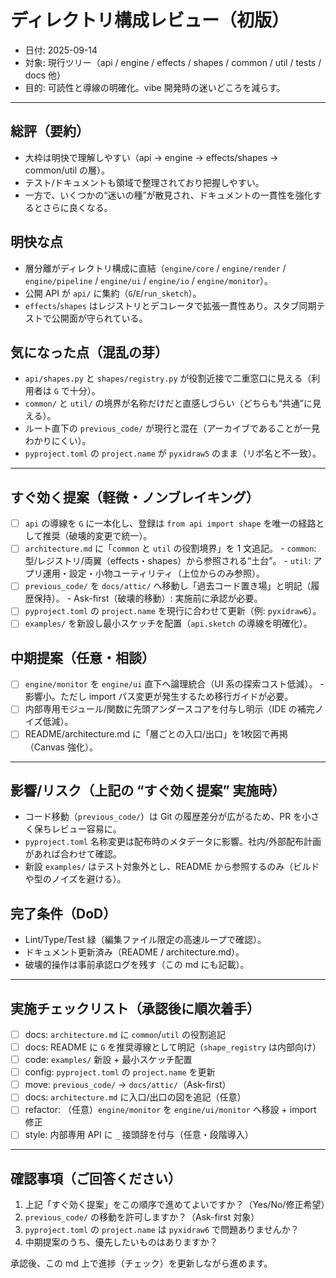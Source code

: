 # ディレクトリ構成レビュー（初版）

- 日付: 2025-09-14
- 対象: 現行ツリー（api / engine / effects / shapes / common / util / tests / docs 他）
- 目的: 可読性と導線の明確化。vibe 開発時の迷いどころを減らす。

---

## 総評（要約）
- 大枠は明快で理解しやすい（api → engine → effects/shapes → common/util の層）。
- テスト/ドキュメントも領域で整理されており把握しやすい。
- 一方で、いくつかの“迷いの種”が散見され、ドキュメントの一貫性を強化するとさらに良くなる。

## 明快な点
- 層分離がディレクトリ構成に直結（`engine/core` / `engine/render` / `engine/pipeline` / `engine/ui` / `engine/io` / `engine/monitor`）。
- 公開 API が `api/` に集約（`G`/`E`/`run_sketch`）。
- `effects`/`shapes` はレジストリとデコレータで拡張一貫性あり。スタブ同期テストで公開面が守られている。

## 気になった点（混乱の芽）
- `api/shapes.py` と `shapes/registry.py` が役割近接で二重窓口に見える（利用者は `G` で十分）。
- `common/` と `util/` の境界が名称だけだと直感しづらい（どちらも“共通”に見える）。
- ルート直下の `previous_code/` が現行と混在（アーカイブであることが一見わかりにくい）。
- `pyproject.toml` の `project.name` が `pyxidraw5` のまま（リポ名と不一致）。

---

## すぐ効く提案（軽微・ノンブレイキング）
- [ ] `api` の導線を `G` に一本化し、登録は `from api import shape` を唯一の経路として推奨（破壊的変更で統一）。
- [ ] `architecture.md` に「`common` と `util` の役割境界」を 1 文追記。
      - `common`: 型/レジストリ/両翼（effects・shapes）から参照される“土台”。
      - `util`: アプリ運用・設定・小物ユーティリティ（上位からのみ参照）。
- [ ] `previous_code/` を `docs/attic/` へ移動し「過去コード置き場」と明記（履歴保持）。
      - Ask-first（破壊的移動）: 実施前に承認が必要。
- [ ] `pyproject.toml` の `project.name` を現行に合わせて更新（例: `pyxidraw6`）。
- [ ] `examples/` を新設し最小スケッチを配置（`api.sketch` の導線を明確化）。

## 中期提案（任意・相談）
- [ ] `engine/monitor` を `engine/ui` 直下へ論理統合（UI 系の探索コスト低減）。
      - 影響小。ただし import パス変更が発生するため移行ガイドが必要。
- [ ] 内部専用モジュール/関数に先頭アンダースコアを付与し明示（IDE の補完ノイズ低減）。
- [ ] README/architecture.md に「層ごとの入口/出口」を1枚図で再掲（Canvas 強化）。

---

## 影響/リスク（上記の “すぐ効く提案” 実施時）
- コード移動（`previous_code/`）は Git の履歴差分が広がるため、PR を小さく保ちレビュー容易に。
- `pyproject.toml` 名称変更は配布時のメタデータに影響。社内/外部配布計画があれば合わせて確認。
- 新設 `examples/` はテスト対象外とし、README から参照するのみ（ビルドや型のノイズを避ける）。

## 完了条件（DoD）
- Lint/Type/Test 緑（編集ファイル限定の高速ループで確認）。
- ドキュメント更新済み（README / architecture.md）。
- 破壊的操作は事前承認ログを残す（この md にも記載）。

---

## 実施チェックリスト（承認後に順次着手）
- [ ] docs: `architecture.md` に `common`/`util` の役割追記
- [ ] docs: README に `G` を推奨導線として明記（`shape_registry` は内部向け）
- [ ] code: `examples/` 新設 + 最小スケッチ配置
- [ ] config: `pyproject.toml` の `project.name` を更新
- [ ] move: `previous_code/` → `docs/attic/`（Ask-first）
- [ ] docs: `architecture.md` に入口/出口の図を追記（任意）
- [ ] refactor: （任意）`engine/monitor` を `engine/ui/monitor` へ移設 + import 修正
- [ ] style: 内部専用 API に `_` 接頭辞を付与（任意・段階導入）

---

## 確認事項（ご回答ください）
1) 上記「すぐ効く提案」をこの順序で進めてよいですか？（Yes/No/修正希望）
2) `previous_code/` の移動を許可しますか？（Ask-first 対象）
3) `pyproject.toml` の `project.name` は `pyxidraw6` で問題ありませんか？
4) 中期提案のうち、優先したいものはありますか？

承認後、この md 上で進捗（チェック）を更新しながら進めます。
